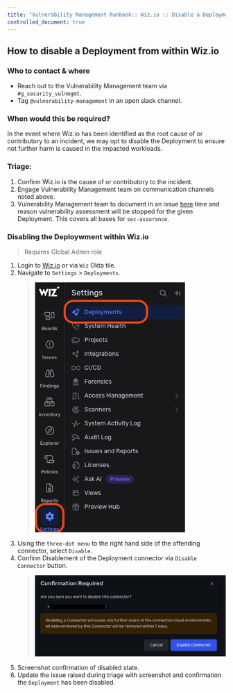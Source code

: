 ```yaml
---
title: "Vulnerability Management Runbook:: Wiz.io :: Disable a Deployment"
controlled_document: true
---
```


## How to disable a Deployment from within Wiz.io


### Who to contact & where
- Reach out to the Vulnerability Management team via `#g_security_vulnmgmt`.
- Tag `@vulnerability-management` in an open slack channel.


### When would this be required?

In the event where Wiz.io has been identified as the root cause of or contributory to an incident, we may opt to disable the Deployment to ensure not further harm is caused in the impacted workloads.


### Triage:

1. Confirm Wiz.io is the cause of or contributory to the incident.
1. Engage Vulnerability Management team on communication channels noted above.
1. Vulnerability Management team to document in an issue [here](https://gitlab.com/gitlab-com/gl-security/threatmanagement/vulnerability-management/vulnerability-management-internal/vulnerability-management-tracker) time and reason vulnerability assessment will be stopped for the given Deployment. This covers all bases for `sec-assurance`.


### Disabling the Deploywment within Wiz.io
>Requires Global Admin role
1. Login to [Wiz.io](https://app.wiz.io/login) or via `Wiz` Okta tile.
1. Navigate to `Settings` > `Deployments`.  
    > ![settings-deployments](settings-deployments.png)
1. Using the `three-dot menu` to the right hand side of the offending connector, select `Disable`.
1. Confirm Disablement of the Deployment connector via `Disable Connector` button.
    > ![disable-confirmation](disable-confirmation.png)
1. Screenshot confirmation of disabled state.
1. Update the issue raised during triage with screenshot and confirmation the `Deployment` has been disabled.

